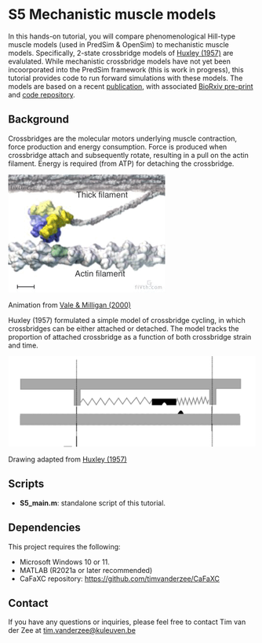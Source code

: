 # S5 Mechanistic muscle models

In this hands-on tutorial, you will compare phenomenological Hill-type muscle models (used in PredSim & OpenSim) to mechanistic muscle models.
Specifically, 2-state crossbridge models of [Huxley (1957)](https://pubmed.ncbi.nlm.nih.gov/13485191/) are evalulated. 
While mechanistic crossbridge models have not yet been incoorporated into the PredSim framework (this is work in progress), this tutorial provides code to run forward simulations with these models. 
The models are based on a recent [publication](https://doi.org/10.1242/jeb.247436), with associated [BioRxiv pre-print](https://www.biorxiv.org/content/10.1101/2024.08.07.606988v1)
and [code repository](https://github.com/timvanderzee/CaFaXC). 

## Background
Crossbridges are the molecular motors underlying muscle contraction, force production and energy consumption. 
Force is produced when crossbridge attach and subsequently rotate, resulting in a pull on the actin filament.
Energy is required (from ATP) for detaching the crossbridge.

![picture](crossbridge_animation.gif)

Animation from [Vale & Milligan (2000)](https://doi.org/10.1126/science.288.5463.88)

Huxley (1957) formulated a simple model of crossbridge cycling, in which crossbridges can be either attached or detached.
The model tracks the proportion of attached crossbridge as a function of both crossbridge strain and time. 

![picture](Huxley_model.png)

Drawing adapted from [Huxley (1957)](https://pubmed.ncbi.nlm.nih.gov/13485191/)

## Scripts
- **S5_main.m**: standalone script of this tutorial.

## Dependencies
This project requires the following:
- Microsoft Windows 10 or 11.
- MATLAB (R2021a or later recommended) 
- CaFaXC repository: https://github.com/timvanderzee/CaFaXC

## Contact
If you have any questions or inquiries, please feel free to contact Tim van der Zee at tim.vanderzee@kuleuven.be
